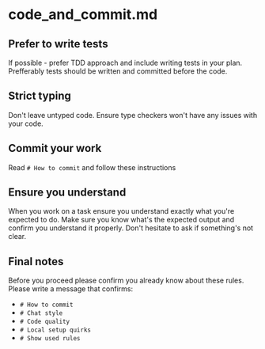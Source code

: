 # code_and_commit.md
## Prefer to write tests
If possible - prefer TDD approach and include writing tests in your plan.
Prefferably tests should be written and committed before the code.

## Strict typing
Don't leave untyped code.
Ensure type checkers won't have any issues with your code.

## Commit your work
Read `# How to commit` and follow these instructions

## Ensure you understand
When you work on a task ensure you understand exactly what you're expected to do.
Make sure you know what's the expected output and confirm you understand it properly.
Don't hesitate to ask if something's not clear. 

## Final notes
Before you proceed please confirm you already know about these rules.
Please write a message that confirms:
- `# How to commit`
- `# Chat style`
- `# Code quality`
- `# Local setup quirks`
- `# Show used rules`
